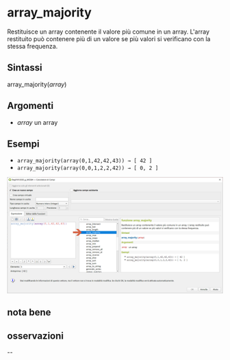 # array_majority

Restituisce un array contenente il valore più comune in un array. L'array restituito può contenere più di un valore se più valori si verificano con la stessa frequenza.

## Sintassi

array_majority(_array_)  

## Argomenti

* _array_ un array

## Esempi

* `array_majority(array(0,1,42,42,43)) → [ 42 ]`
* `array_majority(array(0,0,1,2,2,42)) → [ 0, 2 ]`

![](/img/arrays/array_majority/array_majority1.png)

## nota bene

## osservazioni

--
